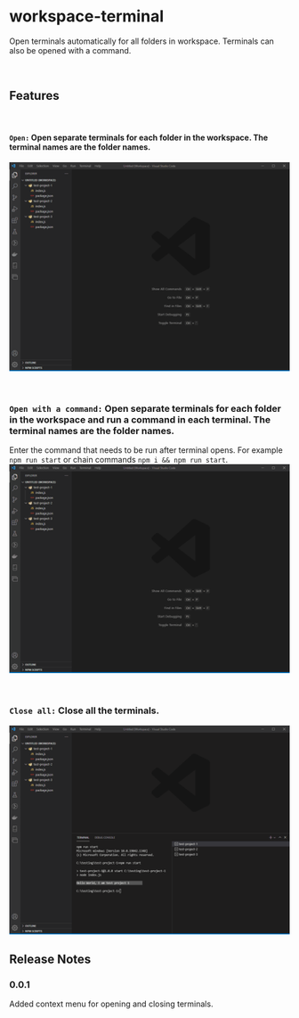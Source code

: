 # workspace-terminal

Open terminals automatically for all folders in workspace. Terminals can also be opened with a command. 

<br/> 

## Features

<br/> 

#### `Open:` Open separate terminals for each folder in the workspace. The terminal names are the folder names.
![](open.gif)

<br/> 

### `Open with a command:` Open separate terminals for each folder in the workspace and run a command in each terminal. The terminal names are the folder names.
Enter the command that needs to be run after terminal opens. For example `npm run start` or chain commands `npm i && npm run start`.
![](openWithCommand.gif)

<br/> 

### `Close all:` Close all the terminals.
![](closeAll.gif)


## Release Notes

### 0.0.1
 
Added context menu for opening and closing terminals.